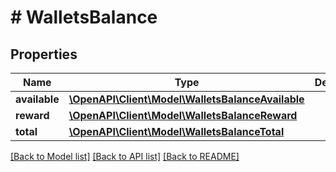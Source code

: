 # # WalletsBalance

## Properties

Name | Type | Description | Notes
------------ | ------------- | ------------- | -------------
**available** | [**\OpenAPI\Client\Model\WalletsBalanceAvailable**](WalletsBalanceAvailable.md) |  | 
**reward** | [**\OpenAPI\Client\Model\WalletsBalanceReward**](WalletsBalanceReward.md) |  | 
**total** | [**\OpenAPI\Client\Model\WalletsBalanceTotal**](WalletsBalanceTotal.md) |  | 

[[Back to Model list]](../../README.md#documentation-for-models) [[Back to API list]](../../README.md#documentation-for-api-endpoints) [[Back to README]](../../README.md)


